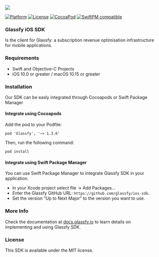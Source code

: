 <img src="https://media.glassfy.io/banner_purple.png" />

[![Platform](https://img.shields.io/cocoapods/p/Glassfy.svg?style=flat)](https://glassfy.io)
[![License](https://img.shields.io/cocoapods/l/Glassfy.svg?style=flat)](https://glassfy.io)
[![CocoaPod](https://img.shields.io/cocoapods/v/Glassfy.svg?style=flat)](https://cocoapods.org/pods/Glassfy)
[![SwiftPM compatible](https://img.shields.io/badge/SwiftPM-compatible-orange.svg)](https://docs.glassfy.io/get-started/installation)


### Glassfy iOS SDK

Is the client for Glassfy: a subscription revenue optimisation infrastructure for mobile applications.

### Requirements
* Swift and Objective-C Projects
* iOS 10.0 or greater / macOS 10.15 or greater

### Installation
Our SDK can be easly integrated through Cocoapods or Swift Package Manager

#### Integrate using Cocoapods
Add the pod to your Podfile:

```pod 'Glassfy', '~> 1.3.6'```

Then, run the following command:

```pod install```

#### Integrate using Swift Package Manager
You can use Swift Package Manager to integrate Glassfy SDK in your application. 
- In your Xcode project select file -> Add Packages... 
- Enter the Glassfy GitHub URL: `https://github.com/glassfy/ios-sdk`. 
- Set the version “Up to Next Major” to the version you want to use.

### More Info

Check the documentation at [docs.glassfy.io](https://docs.glassfy.io/get-started/quick-start) to learn details on implementing and using Glassfy SDK.

### License

This SDK is available under the MIT license.
